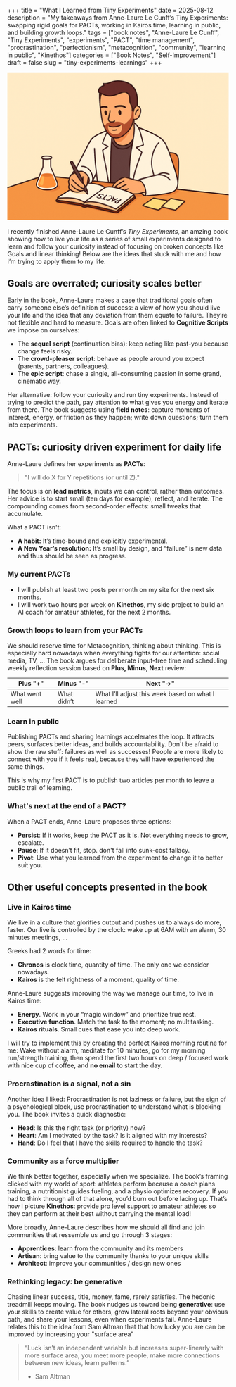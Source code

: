 +++
title = "What I Learned from Tiny Experiments"
date = 2025-08-12
description = "My takeaways from Anne-Laure Le Cunff’s Tiny Experiments: swapping rigid goals for PACTs, working in Kairos time, learning in public, and building growth loops."
tags = ["book notes", "Anne-Laure Le Cunff", "Tiny Experiments", "experiments", "PACT", "time management", "procrastination", "perfectionism", "metacognition", "community", "learning in public", "Kinethos"]
categories = ["Book Notes", "Self-Improvement"]
draft = false
slug = "tiny-experiments-learnings"
+++

![Cartoon of me in a lab coat writing in an open ‘PACTs’ notebook at a cozy desk, with a beaker and sticky notes—tiny experiments vibe](tiny_experiments_gboulang.png)

I recently finished Anne-Laure Le Cunff’s *Tiny Experiments*, an amzing book showing how to live your life as a series of small experiments designed to learn and follow your curiosity instead of focusing on broken concepts like Goals and linear thinking! Below are the ideas that stuck with me and how I’m trying to apply them to my life.

## Goals are overrated; curiosity scales better

Early in the book, Anne-Laure makes a case that traditional goals often carry someone else’s definition of success: a view of how you should live your life and the idea that any deviation from them equate to failure. They’re not flexible and hard to measure. Goals are often linked to **Cognitive Scripts** we impose on ourselves:
- The **sequel script** (continuation bias): keep acting like past-you because change feels risky.
- The **crowd-pleaser script**: behave as people around you expect (parents, partners, colleagues).
- The **epic script**: chase a single, all-consuming passion in some grand, cinematic way.

Her alternative: follow your curiosity and run tiny experiments. Instead of trying to predict the path, pay attention to what gives you energy and iterate from there. The book suggests using **field notes**: capture moments of interest, energy, or friction as they happen; write down questions; turn them into experiments.

## PACTs: curiosity driven experiment for daily life

Anne-Laure defines her experiments as **PACTs**:

> "I will do X for Y repetitions (or until Z)."

The focus is on **lead metrics**, inputs we can control, rather than outcomes. Her advice is to start small (ten days for example), reflect, and iterate. The compounding comes from second-order effects: small tweaks that accumulate.

What a PACT isn't:
- **A habit:** It’s time-bound and explicitly experimental.
- **A New Year’s resolution:** It’s small by design, and “failure” is new data and thus should be seen as progress.

### My current PACTs

- I will publish at least two posts per month on my site for the next six months.
- I will work two hours per week on **Kinethos**, my side project to build an AI coach for amateur athletes, for the next 2 months.

### Growth loops to learn from your PACTs

We should reserve time for Metacognition, thinking about thinking. This is especially hard nowadays when everything fights for our attention: social media, TV, ... The book argues for deliberate input-free time and scheduling weekly reflection session based on **Plus, Minus, Next** review:


| Plus "+"       | Minus "-"   | Next "→"                                           |
| -------------- | ----------- | -------------------------------------------------- |
| What went well | What didn’t | What I’ll adjust this week based on what I learned |

### Learn in public

Publishing PACTs and sharing learnings accelerates the loop. It attracts peers, surfaces better ideas, and builds accountability. Don't be afraid to show the raw stuff: failures as well as successes! People are more likely to connect with you if it feels real, because they will have experienced the same things.

This is why my first PACT is to publish two articles per month to leave a public trail of learning.

### What's next at the end of a PACT?

When a PACT ends, Anne-Laure proposes three options:
- **Persist**: If it works, keep the PACT as it is. Not everything needs to grow, escalate.
- **Pause**: If it doesn’t fit, stop. don't fall into sunk-cost fallacy.
- **Pivot**: Use what you learned from the experiment to change it to better suit you.

## Other useful concepts presented in the book
### Live in Kairos time

We live in a culture that glorifies output and pushes us to always do more, faster. Our live is controlled by the clock: wake up at 6AM with an alarm, 30 minutes meetings, ...

Greeks had 2 words for time:
- **Chronos** is clock time, quantity of time. The only one we consider nowadays.
- **Kairos** is the felt rightness of a moment, quality of time.

Anne-Laure suggests improving the way we manage our time, to live in Kairos time: 
- **Energy**. Work in your “magic window” and prioritize true rest.
- **Executive function**. Match the task to the moment; no multitasking.
- **Kairos rituals**. Small cues that ease you into deep work.

I will try to implement this by creating the perfect Kairos morning routine for me: Wake without alarm, meditate for 10 minutes, go for my morning run/strength training, then spend the first two hours on deep / focused work with nice cup of coffee, and **no email** to start the day.

### Procrastination is a signal, not a sin

Another idea I liked: Procrastination is not laziness or failure, but the sign of a psychological block, use procrastination to understand what is blocking you. The book invites a quick diagnostic:
- **Head**: Is this the right task (or priority) now?
- **Heart**: Am I motivated by the task? Is it aligned with my interests?
- **Hand**: Do I feel that I have the skills required to handle the task?

### Community as a force multiplier

We think better together, especially when we specialize. The book’s framing clicked with my world of sport: athletes perform because a coach plans training, a nutritionist guides fueling, and a physio optimizes recovery. If you had to think through all of that alone, you’d burn out before lacing up. That’s how I picture **Kinethos**: provide pro level support to amateur athletes so they can perform at their best without carrying the mental load! 

More broadly, Anne-Laure describes how we should all find and join communities that ressemble us and go through 3 stages:
- **Apprentices**: learn from the community and its members
- **Artisan**: bring value to the community thanks to your unique skills
- **Architect**: improve your communities / design new ones

### Rethinking legacy: be generative

Chasing linear success, title, money, fame, rarely satisfies. The hedonic treadmill keeps moving. The book nudges us toward being **generative**: use your skills to create value for others, grow lateral roots beyond your obvious path, and share your lessons, even when experiments fail. Anne-Laure relates this to the idea from Sam Altman that that how lucky you are can be improved by increasing your "surface area"

> “Luck isn’t an independent variable but increases super-linearly with more surface area, you meet more people, make more connections between new ideas, learn patterns.”
> - Sam Altman